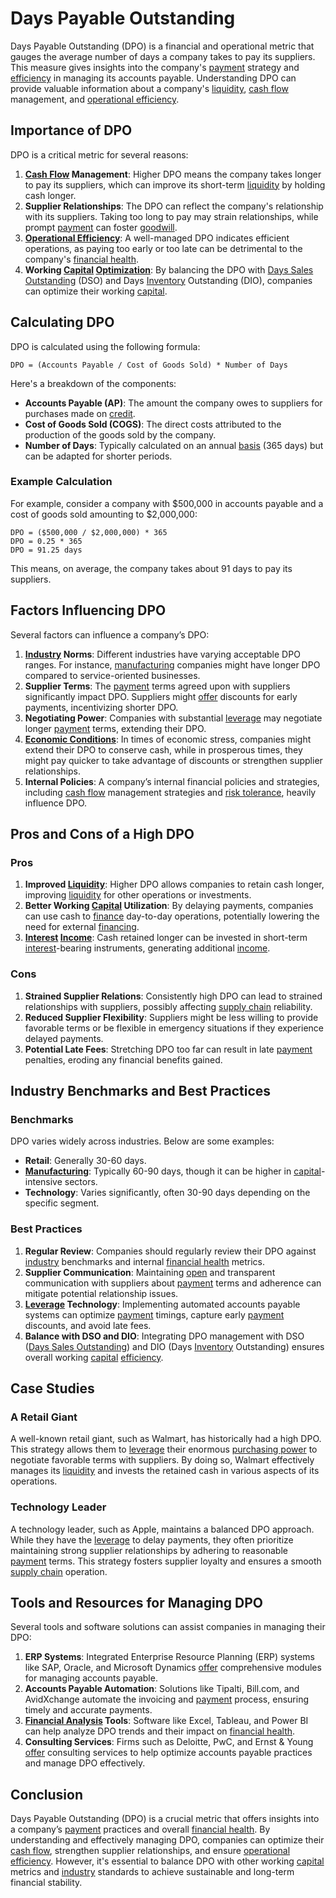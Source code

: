 # Days Payable Outstanding

Days Payable Outstanding (DPO) is a financial and operational metric that gauges the average number of days a company takes to pay its suppliers. This measure gives insights into the company's [payment](../p/payment.md) strategy and [efficiency](../e/efficiency.md) in managing its accounts payable. Understanding DPO can provide valuable information about a company's [liquidity](../l/liquidity.md), [cash flow](../c/cash_flow.md) management, and [operational efficiency](../o/operational_efficiency_in_trading.md).

## Importance of DPO

DPO is a critical metric for several reasons:

1. **[Cash Flow](../c/cash_flow.md) Management**: Higher DPO means the company takes longer to pay its suppliers, which can improve its short-term [liquidity](../l/liquidity.md) by holding cash longer.
2. **Supplier Relationships**: The DPO can reflect the company's relationship with its suppliers. Taking too long to pay may strain relationships, while prompt [payment](../p/payment.md) can foster [goodwill](../g/goodwill.md).
3. **[Operational Efficiency](../o/operational_efficiency_in_trading.md)**: A well-managed DPO indicates efficient operations, as paying too early or too late can be detrimental to the company's [financial health](../f/financial_health.md).
4. **Working [Capital](../c/capital.md) [Optimization](../o/optimization.md)**: By balancing the DPO with [Days Sales Outstanding](../d/days_sales_outstanding.md) (DSO) and Days [Inventory](../i/inventory.md) Outstanding (DIO), companies can optimize their working [capital](../c/capital.md).

## Calculating DPO

DPO is calculated using the following formula:

```plaintext
DPO = (Accounts Payable / Cost of Goods Sold) * Number of Days
```

Here's a breakdown of the components:

- **Accounts Payable (AP)**: The amount the company owes to suppliers for purchases made on [credit](../c/credit.md).
- **Cost of Goods Sold (COGS)**: The direct costs attributed to the production of the goods sold by the company.
- **Number of Days**: Typically calculated on an annual [basis](../b/basis.md) (365 days) but can be adapted for shorter periods.

### Example Calculation

For example, consider a company with $500,000 in accounts payable and a cost of goods sold amounting to $2,000,000:

```plaintext
DPO = ($500,000 / $2,000,000) * 365
DPO = 0.25 * 365
DPO = 91.25 days
```

This means, on average, the company takes about 91 days to pay its suppliers.

## Factors Influencing DPO

Several factors can influence a company’s DPO:

1. **[Industry](../i/industry.md) Norms**: Different industries have varying acceptable DPO ranges. For instance, [manufacturing](../m/manufacturing.md) companies might have longer DPO compared to service-oriented businesses.
2. **Supplier Terms**: The [payment](../p/payment.md) terms agreed upon with suppliers significantly impact DPO. Suppliers might [offer](../o/offer.md) discounts for early payments, incentivizing shorter DPO.
3. **Negotiating Power**: Companies with substantial [leverage](../l/leverage.md) may negotiate longer [payment](../p/payment.md) terms, extending their DPO.
4. **[Economic Conditions](../e/economic_conditions.md)**: In times of economic stress, companies might extend their DPO to conserve cash, while in prosperous times, they might pay quicker to take advantage of discounts or strengthen supplier relationships.
5. **Internal Policies**: A company’s internal financial policies and strategies, including [cash flow](../c/cash_flow.md) management strategies and [risk tolerance](../r/risk_tolerance.md), heavily influence DPO.

## Pros and Cons of a High DPO

### Pros

1. **Improved [Liquidity](../l/liquidity.md)**: Higher DPO allows companies to retain cash longer, improving [liquidity](../l/liquidity.md) for other operations or investments.
2. **Better Working [Capital](../c/capital.md) Utilization**: By delaying payments, companies can use cash to [finance](../f/finance.md) day-to-day operations, potentially lowering the need for external [financing](../f/financing.md).
3. **[Interest](../i/interest.md) [Income](../i/income.md)**: Cash retained longer can be invested in short-term [interest](../i/interest.md)-bearing instruments, generating additional [income](../i/income.md).

### Cons

1. **Strained Supplier Relations**: Consistently high DPO can lead to strained relationships with suppliers, possibly affecting [supply chain](../s/supply_chain.md) reliability.
2. **Reduced Supplier Flexibility**: Suppliers might be less willing to provide favorable terms or be flexible in emergency situations if they experience delayed payments.
3. **Potential Late Fees**: Stretching DPO too far can result in late [payment](../p/payment.md) penalties, eroding any financial benefits gained.

## Industry Benchmarks and Best Practices

### Benchmarks

DPO varies widely across industries. Below are some examples:

- **Retail**: Generally 30-60 days.
- **[Manufacturing](../m/manufacturing.md)**: Typically 60-90 days, though it can be higher in [capital](../c/capital.md)-intensive sectors.
- **Technology**: Varies significantly, often 30-90 days depending on the specific segment.

### Best Practices

1. **Regular Review**: Companies should regularly review their DPO against [industry](../i/industry.md) benchmarks and internal [financial health](../f/financial_health.md) metrics.
2. **Supplier Communication**: Maintaining [open](../o/open.md) and transparent communication with suppliers about [payment](../p/payment.md) terms and adherence can mitigate potential relationship issues.
3. **[Leverage](../l/leverage.md) Technology**: Implementing automated accounts payable systems can optimize [payment](../p/payment.md) timings, capture early [payment](../p/payment.md) discounts, and avoid late fees.
4. **Balance with DSO and DIO**: Integrating DPO management with DSO ([Days Sales Outstanding](../d/days_sales_outstanding.md)) and DIO (Days [Inventory](../i/inventory.md) Outstanding) ensures overall working [capital](../c/capital.md) [efficiency](../e/efficiency.md).

## Case Studies

### A Retail Giant

A well-known retail giant, such as Walmart, has historically had a high DPO. This strategy allows them to [leverage](../l/leverage.md) their enormous [purchasing power](../p/purchasing_power.md) to negotiate favorable terms with suppliers. By doing so, Walmart effectively manages its [liquidity](../l/liquidity.md) and invests the retained cash in various aspects of its operations.

### Technology Leader

A technology leader, such as Apple, maintains a balanced DPO approach. While they have the [leverage](../l/leverage.md) to delay payments, they often prioritize maintaining strong supplier relationships by adhering to reasonable [payment](../p/payment.md) terms. This strategy fosters supplier loyalty and ensures a smooth [supply chain](../s/supply_chain.md) operation.

## Tools and Resources for Managing DPO

Several tools and software solutions can assist companies in managing their DPO:

1. **ERP Systems**: Integrated Enterprise Resource Planning (ERP) systems like SAP, Oracle, and Microsoft Dynamics [offer](../o/offer.md) comprehensive modules for managing accounts payable.
2. **Accounts Payable Automation**: Solutions like Tipalti, Bill.com, and AvidXchange automate the invoicing and [payment](../p/payment.md) process, ensuring timely and accurate payments.
3. **[Financial Analysis](../f/financial_analysis.md) Tools**: Software like Excel, Tableau, and Power BI can help analyze DPO trends and their impact on [financial health](../f/financial_health.md).
4. **Consulting Services**: Firms such as Deloitte, PwC, and Ernst & Young [offer](../o/offer.md) consulting services to help optimize accounts payable practices and manage DPO effectively.

## Conclusion

Days Payable Outstanding (DPO) is a crucial metric that offers insights into a company’s [payment](../p/payment.md) practices and overall [financial health](../f/financial_health.md). By understanding and effectively managing DPO, companies can optimize their [cash flow](../c/cash_flow.md), strengthen supplier relationships, and ensure [operational efficiency](../o/operational_efficiency_in_trading.md). However, it's essential to balance DPO with other working [capital](../c/capital.md) metrics and [industry](../i/industry.md) standards to achieve sustainable and long-term financial stability.